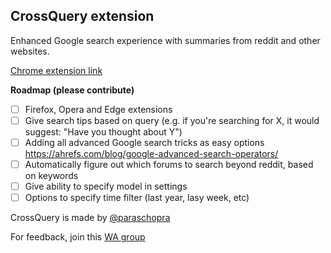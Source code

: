 ## CrossQuery extension

Enhanced Google search experience with summaries from reddit and other websites.

[Chrome extension link](https://chromewebstore.google.com/detail/crossquery/bjafchghcaffbfmdkhkmefppcabcbinl?hl=en-GB&authuser=3)

**Roadmap (please contribute)**
- [ ] Firefox, Opera and Edge extensions
- [ ] Give search tips based on query (e.g. if you're searching for X, it would suggest: "Have you thought about Y")
- [ ] Adding all advanced Google search tricks as easy options https://ahrefs.com/blog/google-advanced-search-operators/
- [ ] Automatically figure out which forums to search beyond reddit, based on keywords
- [ ] Give ability to specify model in settings
- [ ] Options to specify time filter (last year, lasy week, etc)

CrossQuery is made by [@paraschopra](https://x.com/paraschopra)

For feedback, join this [WA group](https://t.co/TnfFxwRFQi)
